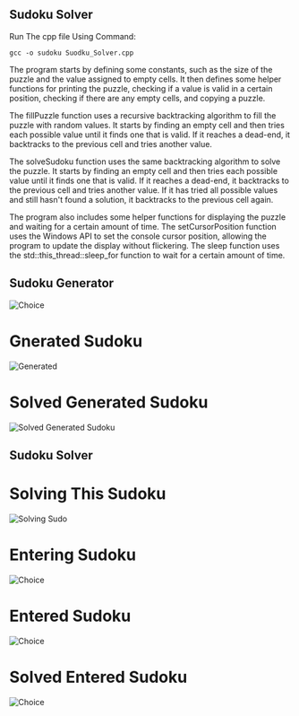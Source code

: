## Sudoku Solver

Run The cpp file Using Command:

`gcc -o sudoku Suodku_Solver.cpp`

The program starts by defining some constants, such as the size of the puzzle and the value assigned to empty cells. It then defines some helper functions for printing the puzzle, checking if a value is valid in a certain position, checking if there are any empty cells, and copying a puzzle.

The fillPuzzle function uses a recursive backtracking algorithm to fill the puzzle with random values. It starts by finding an empty cell and then tries each possible value until it finds one that is valid. If it reaches a dead-end, it backtracks to the previous cell and tries another value.

The solveSudoku function uses the same backtracking algorithm to solve the puzzle. It starts by finding an empty cell and then tries each possible value until it finds one that is valid. If it reaches a dead-end, it backtracks to the previous cell and tries another value. If it has tried all possible values and still hasn't found a solution, it backtracks to the previous cell again.

The program also includes some helper functions for displaying the puzzle and waiting for a certain amount of time. The setCursorPosition function uses the Windows API to set the console cursor position, allowing the program to update the display without flickering. The sleep function uses the std::this_thread::sleep_for function to wait for a certain amount of time.

## Sudoku Generator

![Choice](https://github.com/Sahil-4555/Sudoku_Solver/blob/master/assests/choice.png)

# Gnerated Sudoku

![Generated](https://github.com/Sahil-4555/Sudoku_Solver/blob/master/assests/Generated%20Sudoku.png)

# Solved Generated Sudoku

![Solved Generated Sudoku](https://github.com/Sahil-4555/Sudoku_Solver/blob/master/assests/solved%20generated%20sudoku.png)

## Sudoku Solver

# Solving This Sudoku
![Solving Sudo](https://github.com/Sahil-4555/Sudoku_Solver/blob/master/assests/Solving%20Sudoku.png)

# Entering Sudoku
![Choice](https://github.com/Sahil-4555/Sudoku_Solver/blob/master/assests/entering%20sudoku.png)

# Entered Sudoku
![Choice](https://github.com/Sahil-4555/Sudoku_Solver/blob/master/assests/entered%20sudoku.png)

# Solved Entered Sudoku
![Choice](https://github.com/Sahil-4555/Sudoku_Solver/blob/master/assests/solved%20entered%20sudoku.png)











